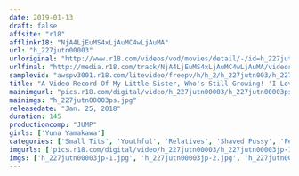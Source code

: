 ```yaml
---
date: 2019-01-13
draft: false
affsite: "r18"
afflinkr18: "NjA4LjEuMS4xLjAuMC4wLjAuMA"
url: "h_227jutn00003"
urloriginal: "http://www.r18.com/videos/vod/movies/detail/-/id=h_227jutn00003"
urlfinal: "http://media.r18.com/track/NjA4LjEuMS4xLjAuMC4wLjAuMA/videos/vod/movies/detail/-/id=h_227jutn00003"
samplevid: "awspv3001.r18.com/litevideo/freepv/h/h_2/h_227jutn003/h_227jutn003_dmb_w.mp4"
title: "A Video Record Of My Little Sister, Who's Still Growing! 'I Love My Big Brother' Yuna-chan Yuna Yamakawa"
mainimgurl: "pics.r18.com/digital/video/h_227jutn00003/h_227jutn00003ps.jpg"
mainimgs: "h_227jutn00003ps.jpg"
releasedate: "Jan. 25, 2018"
duration: 145
productioncomp: "JUMP"
girls: ['Yuna Yamakawa']
categories: ['Small Tits', 'Youthful', 'Relatives', 'Shaved Pussy', 'Featured Actress', 'Sister', 'Threesome / Foursome', 'Hi-Def']
imgurls: ['pics.r18.com/digital/video/h_227jutn00003/h_227jutn00003jp-1.jpg', 'pics.r18.com/digital/video/h_227jutn00003/h_227jutn00003jp-2.jpg', 'pics.r18.com/digital/video/h_227jutn00003/h_227jutn00003jp-3.jpg', 'pics.r18.com/digital/video/h_227jutn00003/h_227jutn00003jp-4.jpg', 'pics.r18.com/digital/video/h_227jutn00003/h_227jutn00003jp-5.jpg', 'pics.r18.com/digital/video/h_227jutn00003/h_227jutn00003jp-6.jpg', 'pics.r18.com/digital/video/h_227jutn00003/h_227jutn00003jp-7.jpg', 'pics.r18.com/digital/video/h_227jutn00003/h_227jutn00003jp-8.jpg', 'pics.r18.com/digital/video/h_227jutn00003/h_227jutn00003jp-9.jpg', 'pics.r18.com/digital/video/h_227jutn00003/h_227jutn00003jp-10.jpg', 'pics.r18.com/digital/video/h_227jutn00003/h_227jutn00003jp-11.jpg', 'pics.r18.com/digital/video/h_227jutn00003/h_227jutn00003jp-12.jpg', 'pics.r18.com/digital/video/h_227jutn00003/h_227jutn00003jp-13.jpg', 'pics.r18.com/digital/video/h_227jutn00003/h_227jutn00003jp-14.jpg', 'pics.r18.com/digital/video/h_227jutn00003/h_227jutn00003jp-15.jpg', 'pics.r18.com/digital/video/h_227jutn00003/h_227jutn00003jp-16.jpg', 'pics.r18.com/digital/video/h_227jutn00003/h_227jutn00003jp-17.jpg', 'pics.r18.com/digital/video/h_227jutn00003/h_227jutn00003jp-18.jpg', 'pics.r18.com/digital/video/h_227jutn00003/h_227jutn00003jp-19.jpg', 'pics.r18.com/digital/video/h_227jutn00003/h_227jutn00003jp-20.jpg']
imgs: ['h_227jutn00003jp-1.jpg', 'h_227jutn00003jp-2.jpg', 'h_227jutn00003jp-3.jpg', 'h_227jutn00003jp-4.jpg', 'h_227jutn00003jp-5.jpg', 'h_227jutn00003jp-6.jpg', 'h_227jutn00003jp-7.jpg', 'h_227jutn00003jp-8.jpg', 'h_227jutn00003jp-9.jpg', 'h_227jutn00003jp-10.jpg', 'h_227jutn00003jp-11.jpg', 'h_227jutn00003jp-12.jpg', 'h_227jutn00003jp-13.jpg', 'h_227jutn00003jp-14.jpg', 'h_227jutn00003jp-15.jpg', 'h_227jutn00003jp-16.jpg', 'h_227jutn00003jp-17.jpg', 'h_227jutn00003jp-18.jpg', 'h_227jutn00003jp-19.jpg', 'h_227jutn00003jp-20.jpg']
---
```

